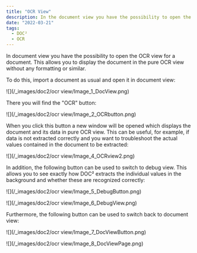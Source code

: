 ```yaml
---
title: "OCR View"
description: In the document view you have the possibility to open the OCR view for a document. This allows you to display the document in the pure OCR view without any formatting or similar.
date: "2022-03-21"
tags:
  - DOC²
  - OCR
---
```


In document view you have the possibility to open the OCR view for a document. This allows you to display the document in the pure OCR view without any formatting or similar.

To do this, import a document as usual and open it in document view:

![](/_images/doc2/ocr view/Image_1_DocView.png)

There you will find the "OCR" button:

![](/_images/doc2/ocr view/Image_2_OCRbutton.png)

When you click this button a new window will be opened which displays the document and its data in pure OCR view. This can be useful, for example, if data is not extracted correctly and you want to troubleshoot the actual values contained in the document to be extracted:

![](/_images/doc2/ocr view/Image_4_OCRview2.png)

In addition, the following button can be used to switch to debug view. This allows you to see exactly how DOC² extracts the individual values in the background and whether these are recognized correctly:

![](/_images/doc2/ocr view/Image_5_DebugButton.png)

![](/_images/doc2/ocr view/Image_6_DebugView.png)

Furthermore, the following button can be used to switch back to document view:

![](/_images/doc2/ocr view/Image_7_DocViewButton.png)

![](/_images/doc2/ocr view/Image_8_DocViewPage.png)
